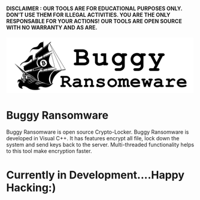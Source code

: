 #### DISCLAIMER : OUR TOOLS ARE FOR EDUCATIONAL PURPOSES ONLY. DON'T USE THEM FOR ILLEGAL ACTIVITIES. YOU ARE THE ONLY RESPONSABLE FOR YOUR ACTIONS! OUR TOOLS ARE OPEN SOURCE WITH NO WARRANTY AND AS ARE.

<img src="logo.png" alt="logo">

# Buggy Ransomware

Buggy Ransomware is open source  Crypto-Locker. Buggy Ransomware is developed in Visual C++. It has features encrypt all file, lock down the system and send keys back to the server. Multi-threaded functionality helps to this tool make encryption faster.


# Currently in Development....Happy Hacking:)
